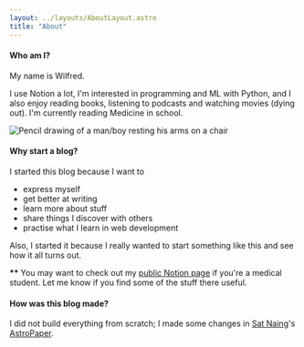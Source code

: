 ```yaml
---
layout: ../layouts/AboutLayout.astro
title: "About"
---
```

#### Who am I?

My name is Wilfred.

I use Notion a lot, I'm interested in programming  and ML with Python, and I also enjoy reading books, listening to podcasts and watching movies (dying out). 
I'm currently reading Medicine in school.


<div>
  <img src="/assets/picture.jpg" class="sm:w-1/2 mx-auto" alt="Pencil drawing of a man/boy resting his arms on a chair">
</div>


#### Why start a blog?

I started this blog because I want to
- express myself
- get better at writing
- learn more about stuff
- share things I discover with others
- practise what I learn in web development


Also, I started it because I really wanted to start something like this and see how it all turns out.



**\*\*** You may want to check out my [public Notion page](https://oorbeng.notion.site) if you're a medical student. Let me know if you find some of the stuff there useful.


#### How was this blog made?

I did not build everything from scratch; I made some changes in [Sat Naing](https://github.com/satnaing)'s [AstroPaper](https://astro.build/themes/details/astro-paper/).